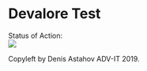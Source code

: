 # Devalore Test

Status of Action:<br>
<img src="https://github.com/adv4000/github-actions-part-1-basics/workflows/CI/badge.svg?branch=master"><br>


Copyleft by Denis Astahov ADV-IT 2019.
